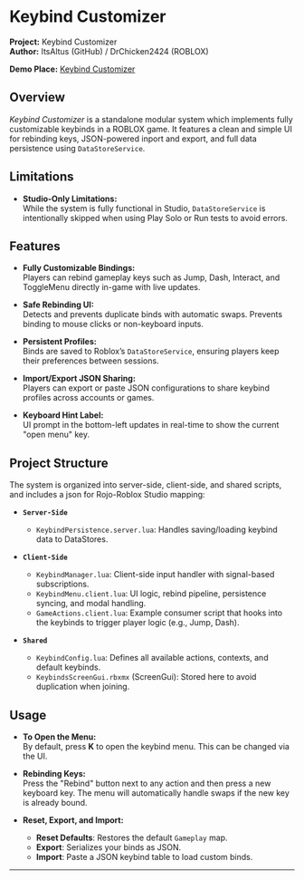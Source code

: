 # Keybind Customizer

**Project:** Keybind Customizer  
**Author:** ItsAltus (GitHub) / DrChicken2424 (ROBLOX)

**Demo Place:** [Keybind Customizer](https://www.roblox.com/games/107364302860159/Keybind-Customizer)  

## Overview

*Keybind Customizer* is a standalone modular system which implements fully customizable keybinds in a ROBLOX game. It features a clean and simple UI for rebinding keys, JSON-powered inport and export, and full data persistence using `DataStoreService`.

## Limitations

- **Studio-Only Limitations:**  
  While the system is fully functional in Studio, `DataStoreService` is intentionally skipped when using Play Solo or Run tests to avoid errors.

## Features

- **Fully Customizable Bindings:**  
  Players can rebind gameplay keys such as Jump, Dash, Interact, and ToggleMenu directly in-game with live updates.

- **Safe Rebinding UI:**  
  Detects and prevents duplicate binds with automatic swaps. Prevents binding to mouse clicks or non-keyboard inputs.

- **Persistent Profiles:**  
  Binds are saved to Roblox’s `DataStoreService`, ensuring players keep their preferences between sessions.

- **Import/Export JSON Sharing:**  
  Players can export or paste JSON configurations to share keybind profiles across accounts or games.

- **Keyboard Hint Label:**  
  UI prompt in the bottom-left updates in real-time to show the current "open menu" key.

## Project Structure

The system is organized into server-side, client-side, and shared scripts, and includes a json for Rojo-Roblox Studio mapping:

- **`Server-Side`**  
  - `KeybindPersistence.server.lua`: Handles saving/loading keybind data to DataStores.

- **`Client-Side`**
  - `KeybindManager.lua`: Client-side input handler with signal-based subscriptions.  
  - `KeybindMenu.client.lua`: UI logic, rebind pipeline, persistence syncing, and modal handling.  
  - `GameActions.client.lua`: Example consumer script that hooks into the keybinds to trigger player logic (e.g., Jump, Dash).

- **`Shared`**
  - `KeybindConfig.lua`: Defines all available actions, contexts, and default keybinds.  
  - `KeybindsScreenGui.rbxmx` (ScreenGui): Stored here to avoid duplication when joining.

## Usage

- **To Open the Menu:**  
  By default, press **K** to open the keybind menu. This can be changed via the UI.

- **Rebinding Keys:**  
  Press the "Rebind" button next to any action and then press a new keyboard key. The menu will automatically handle swaps if the new key is already bound.

- **Reset, Export, and Import:**  
  - **Reset Defaults**: Restores the default `Gameplay` map.  
  - **Export**: Serializes your binds as JSON.  
  - **Import**: Paste a JSON keybind table to load custom binds.
---
